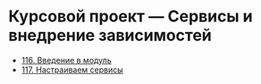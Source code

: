 # Курсовой проект — Сервисы и внедрение зависимостей

- [116. Введение в модуль](./116.%20Introduction)
- [117. Настраиваем сервисы](./117.%20Setting%20up%20the%20Services)

